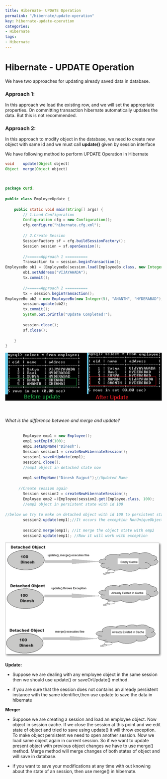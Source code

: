 ```yaml
---
title: Hibernate- UPDATE Operation
permalink: "/hibernate/update-operation"
key: hibernate-update-operation
categories:
- Hibernate
tags:
- Hibernate
---
```


Hibernate - UPDATE Operation 
=====================================

We have two approaches for updating already saved data in database.

### Approach 1:

In this approach we load the existing row, and we will set the appropriate
properties. On committing transaction hibernate automatically updates the data.
But this is not recommended.

### Approach 2:

In this approach to modify object in the database, we need to create new
object with same id and we must call **update()** given by session interface

We have following method to perform UPDATE Operation in Hibernate
```java
void	update(Object object) 
Object	merge(Object object)
```

<br>


```java
package curd;
 
public class EmployeeUpdate {

	public static void main(String[] args) {
		// 1.Load Configuration
		Configuration cfg = new Configuration();
		cfg.configure("hibernate.cfg.xml");

		// 2.Create Session
		SessionFactory sf = cfg.buildSessionFactory();
		Session session = sf.openSession();
		
		//======Approach 1 ==========
		Transaction tx = session.beginTransaction();
EmployeeBo ob1 = (EmployeeBo)session.load(EmployeeBo.class, new Integer(4));
		ob1.setAddress("VIJAYAWADA");
		tx.commit();
		
		//======Approach 2 ==========
		tx = session.beginTransaction();
EmployeeBo ob2 = new EmployeeBo(new Integer(5), "ANANTH", "HYDERABAD");
		session.update(ob2);
		tx.commit();
		System.out.println("Update Completed!");
		 
		session.close();
		sf.close();

	}
}
```


![E:\\Users\\satyacodes\\Pictures\\12.png](media/8eecf08ab4b74cb3c37ca724cd5cc044.png)

<br>

###### What is the difference between and merge and update?
```java
        Employee emp1 = new Employee();
		emp1.setEmpId(100);
		emp1.setEmpName("Dinesh");
		Session session1 = createNewHibernateSession();
		session1.saveOrUpdate(emp1);
		session1.close();
		//emp1 object in detached state now

		emp1.setEmpName("Dinesh Rajput");//Updated Name
		
      //Create session again
		Session session2 = createNewHibernateSession();
		Employee emp2 =(Employee)session2.get(Employee.class, 100);
		//emp2 object in persistent state with id 100

//below we try to make on detached object with id 100 to persistent state by using update method of hibernate
		session2.update(emp1);//It occurs the exception NonUniqueObjectException because emp2 object is having employee with same empid as 100. In order //to avoid this exception we are using merge like given below instead of session.update(emp1);

		session2.merge(emp1); //it merge the object state with emp2
		session2.update(emp1); //Now it will work with exception
```

![Difference Between Merge And Update Methods In Hibernate](media/6774acb7be738e3973a7440645b9028e.png)

**Update:**

-   Suppose we are dealing with any employee object in the same session then we
    should use update() or saveOrUpdate() method.

-   if you are sure that the session does not contains an already persistent
    instance with the same identifier,then use update to save the data in
    hibernate

**Merge:**

-   Suppose we are creating a session and load an employee object. Now object in
    session cache. If we close the session at this point and we edit state of
    object and tried to save using update() it will throw exception. To make
    object persistent we need to open another session. Now we load same object
    again in current session. So if we want to update present object with
    previous object changes we have to use merge() method. Merge method will
    merge changes of both states of object and will save in database.

-   if you want to save your modifications at any time with out knowing about
    the state of an session, then use merge() in hibernate.
